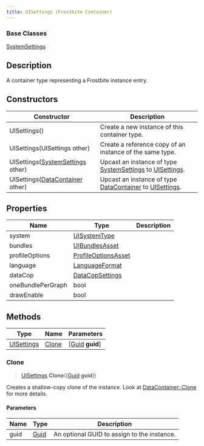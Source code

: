 ```yaml
---
title: UISettings (Frostbite Container)
---
```

### Base Classes

[SystemSettings](SystemSettings)

## Description

A container type representing a Frostbite instance entry.

## Constructors

| Constructor                                                           | Description                                                                                                 |
| --------------------------------------------------------------------- | ----------------------------------------------------------------------------------------------------------- |
| UISettings()                                                          | Create a new instance of this container type.                                                               |
| UISettings(UISettings other)                                          | Create a reference copy of an instance of the same type.                                                    |
| UISettings([SystemSettings](SystemSettings) other)                    | Upcast an instance of type [SystemSettings](SystemSettings) to [UISettings](UISettings).                    |
| UISettings([DataContainer](/vext/ref/cls/shr/datacontainer) other) | Upcast an instance of type [DataContainer](/vext/ref/cls/shr/datacontainer) to [UISettings](UISettings). |

## Properties

| Name              | Type                                       | Description |
| ----------------- | ------------------------------------------ | ----------- |
| system            | [UISystemType](UISystemType)               |             |
| bundles           | [UIBundlesAsset](UIBundlesAsset)           |             |
| profileOptions    | [ProfileOptionsAsset](ProfileOptionsAsset) |             |
| language          | [LanguageFormat](LanguageFormat)           |             |
| dataCop           | [DataCopSettings](DataCopSettings)         |             |
| oneBundlePerGraph | bool                                       |             |
| drawEnable        | bool                                       |             |

## Methods

| Type                     | Name            | Parameters                                     |
| ------------------------ | --------------- | ---------------------------------------------- |
| [UISettings](UISettings) | [Clone](#clone) | \[[Guid](/vext/ref/cls/shr/guid) **guid**\] |

### Clone

> [UISettings](UISettings) **Clone**(\[[Guid](/vext/ref/cls/shr/guid) **guid**\])

Creates a shallow-copy clone of the instance. Look at [DataContainer::Clone](/vext/ref/cls/shr/datacontainer#clone) for more details.

#### Parameters

| Name | Type         | Description                                 |
| ---- | ------------ | ------------------------------------------- |
| guid | [Guid](Guid) | An optional GUID to assign to the instance. |
